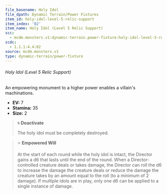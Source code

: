 ```yaml
---
file_basename: Holy Idol
file_dpath: Dynamic Terrain/Power Fixtures
item_id: holy-idol-level-5-relic-support
item_index: '02'
item_name: Holy Idol (Level 5 Relic Support)
scc:
  - mcdm.monsters.v1:dynamic-terrain.power-fixture:holy-idol-level-5-relic-support
scdc:
  - 1.1.1:4.4:02
source: mcdm.monsters.v1
type: dynamic-terrain/power-fixture
---
```


###### Holy Idol (Level 5 Relic Support)

An empowering monument to a higher power enables a villain's machinations.

- **EV:** 7
- **Stamina:** 35
- **Size:** 2

<!-- -->
> 🌀 **Deactivate**
>
> The holy idol must be completely destroyed.

<!-- -->
> ⭐️ **Empowered Will**
>
> At the start of each round while the holy idol is intact, the Director gains a d6 that lasts until the end of the round. When a Director-controlled creature deals or takes damage, the Director can roll the d6 to increase the damage the creature deals or reduce the damage the creature takes by an amount equal to the roll (to a minimum of 2 damage). If multiple idols are in play, only one d6 can be applied to a single instance of damage.
